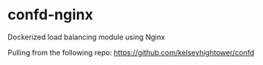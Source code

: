 # confd-nginx

Dockerized load balancing module using Nginx

Pulling from the following repo:
https://github.com/kelseyhightower/confd



